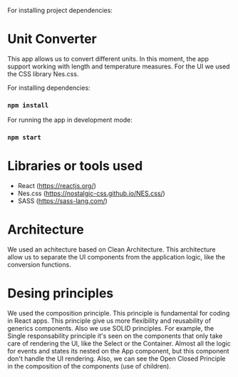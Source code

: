 For installing project dependencies:

# Unit Converter

This app allows us to convert different units. In this moment, the app support working with length and temperature measures. For the UI we used the CSS library Nes.css.

For installing dependencies:

### `npm install`

For running the app in development mode:

### `npm start`

# Libraries or tools used

- React (https://reactjs.org/)
- Nes.css (https://nostalgic-css.github.io/NES.css/)
- SASS (https://sass-lang.com/)

# Architecture

We used an achitecture based on Clean Architecture. This architecture allow us to separate the UI components from the application logic, like the conversion functions.

# Desing principles

We used the composition principle. This principle is fundamental for coding in React apps. This principle give us more flexibility and reusability of generics components. Also we use SOLID principles. For example, the Single responsability principle it's seen on the components that only take care of rendering the UI, like the Select or the Container. Almost all the logic for events and states its nested on the App component, but this component don't handle the UI rendering. Also, we can see the Open Closed Principle in the composition of the components (use of children).
